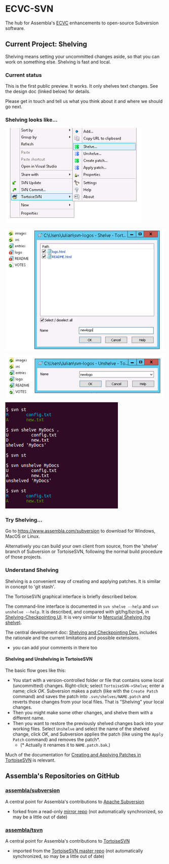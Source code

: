 # ECVC-SVN
The hub for Assembla's [ECVC](https://www.assembla.com/ecvc) enhancements to open-source Subversion software.

## Current Project: Shelving
Shelving means setting your uncommitted changes aside, so that you can work on something else. Shelving is fast and local.

### Current status
This is the first public preview. It works. It only shelves text changes. See the design doc (linked below) for details.

Please get in touch and tell us what you think about it and where we should go next.

### Shelving looks like...
![context menu](tsvn-1-cmenu-shelve.png)

![shelve dialog](tsvn-2-dlg-shelve.png)

![unshelve dialog](tsvn-2-dlg-unshelve.png)

![command line](shelve-demo-1.png)

### Try Shelving...
Go to https://www.assembla.com/subversion to download for Windows, MacOS or Linux.

Alternatively you can build your own client from source, from the 'shelve' branch of Subversion or TortoiseSVN, following the normal build procedure of those projects.

### Understand Shelving
Shelving is a convenient way of creating and applying patches. It is similar in concept to 'git stash'.

The TortoiseSVN graphical interface is briefly described below.

The command-line interface is documented in `svn shelve --help` and `svn unshelve --help`. It is described, and compared with git/hg/bzr/p4, in [Shelving-Checkpointing UI](https://docs.google.com/document/d/1Z0HZfpWRnU0ke2G7H20V0-my_egV_BY4D_aGlfvKuTk/edit#heading=h.wkc757u986cn). It is very similar to [Mercurial Shelving (hg shelve)](https://www.selenic.com/mercurial/hg.1.html#shelve).

The central development doc: [Shelving and Checkpointing Dev.](https://docs.google.com/document/d/1PVgw0BdPF7v67oxIK7B_Yjmr3p28ojabP5N1PfZTsHk) includes the rationale and the current limitations and possible extensions.
  * you can add your comments in there too

#### Shelving and Unshelving in TortoiseSVN
The basic flow goes like this:
* You start with a version-controlled folder or file that contains some local (uncommitted) changes. Right-click; select `TortoiseSVN->Shelve`; enter a name; click *OK*. Subversion makes a patch (like with the `Create Patch` command) and saves the patch into `.svn/shelves/NAME.patch` and reverts those changes from your local files. That is "Shelving" your local changes.
* Then you might make some other changes, and shelve them with a different name.
* Then you want to restore the previously shelved changes back into your working files. Select `Unshelve` and select the name of the shelved change, click *OK*, and Subversion applies the patch (like using the `Apply Patch` command) and removes the patch*.
  * (* Actually it renames it to `NAME.patch.bak`.)

Much of the documentation for [Creating and Applying Patches in TortoiseSVN](https://tortoisesvn.net/docs/nightly/TortoiseSVN_en/tsvn-dug-patch.html) is relevant.
  
## Assembla's Repositories on GitHub

### [assembla/subversion](https://github.com/assembla/subversion)
A central point for Assembla's contributions to [Apache Subversion](http://subversion.apache.org)
  * forked from a read-only [mirror repo](https://github.com/apache/subversion)
    (not automatically synchronized, so may be a little out of date)

### [assembla/tsvn](https://github.com/assembla/tsvn)
A central point for Assembla's contributions to [TortoiseSVN](http://tortoisesvn.net)
  * imported from the [TortoiseSVN master repo](https://sourceforge.net/p/tortoisesvn/code/)
    (not automatically synchronized, so may be a little out of date)
